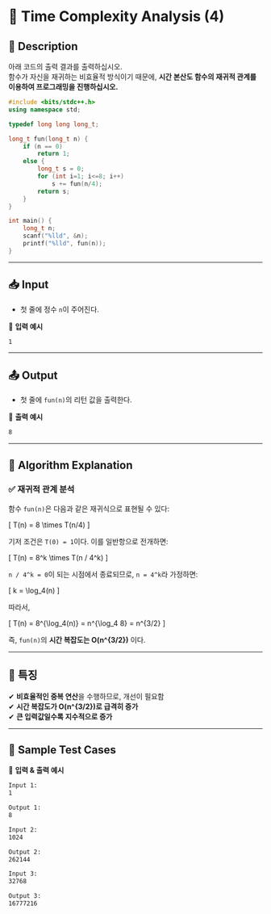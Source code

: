 # 🔢 Time Complexity Analysis (4)

## 📝 Description  
아래 코드의 출력 결과를 출력하십시오.  
함수가 자신을 재귀하는 비효율적 방식이기 때문에, **시간 본산도 함수의 재귀적 관계를 이용하여 프로그래밍을 진행하십시오.**

```cpp
#include <bits/stdc++.h>
using namespace std;

typedef long long long_t;

long_t fun(long_t n) {
    if (n == 0)
        return 1;
    else {
        long_t s = 0;
        for (int i=1; i<=8; i++)
            s += fun(n/4);
        return s;
    }
}

int main() {
    long_t n;
    scanf("%lld", &n);
    printf("%lld", fun(n));
}
```

---

## 📥 Input  
- 첫 줄에 정수 `n`이 주어진다.  

📌 **입력 예시**  
```txt
1
```

---

## 📤 Output  
- 첫 줄에 `fun(n)`의 리턴 값을 출력한다.  

📌 **출력 예시**  
```txt
8
```

---

## 🧐 Algorithm Explanation  

### ✅ **재귀적 관계 분석**
함수 `fun(n)`은 다음과 같은 재귀식으로 표현될 수 있다:

\[
T(n) = 8 \times T(n/4)
\]

기저 조건은 `T(0) = 1`이다. 이를 일반항으로 전개하면:

\[
T(n) = 8^k \times T(n / 4^k)
\]

`n / 4^k = 0`이 되는 시점에서 종료되므로, `n = 4^k`라 가정하면:

\[
k = \log_4(n)
\]

따라서,

\[
T(n) = 8^{\log_4(n)} = n^{\log_4 8} = n^{3/2}
\]

즉, `fun(n)`의 **시간 복잡도는 O(n^{3/2})** 이다.

---

## 📌 **특징**  
✔ **비효율적인 중복 연산**을 수행하므로, 개선이 필요함  
✔ **시간 복잡도가 O(n^{3/2})로 급격히 증가**  
✔ **큰 입력값일수록 지수적으로 증가**  

---

## 📝 Sample Test Cases  

📌 **입력 & 출력 예시**

```txt
Input 1:
1

Output 1:
8
```

```txt
Input 2:
1024

Output 2:
262144
```

```txt
Input 3:
32768

Output 3:
16777216
```

